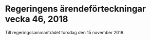 # Regeringens ärendeförteckningar vecka 46, 2018

Till regeringssammanträdet torsdag den 15 november 2018.
